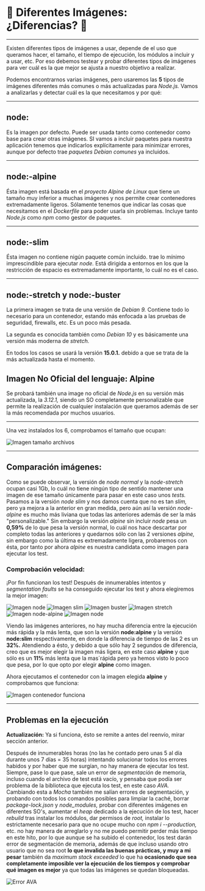 


# :whale2: Diferentes Imágenes: ¿Diferencias? :whale2:

---
Existen diferentes tipos de imágenes a usar, depende de el uso que queramos hacer, el tamaño, el tiempo de ejecución, los módulos a incluir y a usar, etc. Por eso debemos testear y probar diferentes tipos de imágenes para ver cuál es la que mejor se ajusta a nuestro objetivo a realizar.


Podemos encontrarnos varias imágenes, pero usaremos las **5** tipos de imágenes diferentes más comunes o más actualizadas para *Node.js.* Vamos a analizarlas y detectar cuál es la que necesitamos y por qué:

---


## node:<version>
Es la imagen por defecto. Puede ser usada tanto como contenedor como base para crear otras imágenes.  SI vamos a incluir paquetes para nuestra aplicación tenemos que indicarlos explícitamente para minimizar errores, aunque por defecto trae *paquetes Debian comunes* ya incluidos.

---

## node:<version>-alpine
Ésta imagen está basada en el *proyecto Alpine de Linux* que tiene un tamaño muy inferior a muchas imágenes y nos permite crear contenedores extremadamente ligeros. Sólamente tenemos que indicar las cosas que necesitamos en el *Dockerfile* para poder usarla sin problemas. Incluye tanto *Node.js* como *npm* como gestor de paquetes.

---

## node:<version>-slim
Ésta imagen no contiene nigún paquete común incluido. trae lo mínimo imprescindible para ejecutar *node.* Está dirigida a entornos en los que la restricción de espacio es extremadamente importante, lo cuál no es el caso.

---

## node:<version>-stretch y node:<version>-buster
La primera imagen se trata de una versión de *Debian 9.* Contiene todo lo necesario para un contenedor, estando más enfocada a las pruebas de seguridad, firewalls, etc. Es un poco más pesada.

La segunda es conocida también como *Debian 10* y es básicamente una versión más moderna de *stretch.*

En todos los casos se usará la versión **15.0.1.** debido a que se trata de la más actualizada hasta el momento.

## Imagen No Oficial del lenguaje: Alpine

Se probará también una image no oficial de *Node.js* en su versión más actualizada, la *3.12.1,* siendo un SO completamente personalizable que permite la realización de cualquier instalación que queramos además de ser la más recomendada por muchos usuarios.

---

Una vez instalados los 6, comprobamos el tamaño que ocupan:

![Imagen tamaño archivos](https://github.com/LCinder/Order-n-Go/blob/master/docs/img/imagenesDocker.PNG)



---
## Comparación imágenes:

Como se puede observar, la versión de *node normal* y la *node-stretch* ocupan casi 1Gb, lo cuál no tiene ningún tipo de sentido mantener una imagen de ese tamaño únicamente para pasar en este caso unos *tests.* Pasamos a la versión *node slim* y nos damos cuenta que no es tan *slim,* pero ya mejora a la anterior en gran medida, pero aún así la versión *node-alpine* es mucho más liviana que todas las anteriores además de ser la más "personalizable." Sin embargo la versión *alpine* sin incluir *node* pesa un **0,59%** de lo que pesa la versión normal, lo cuál nos hace descartar por completo todas las anteriores y quedarnos sólo con las 2 versiones *alpine,* sin embargo como la última es extremadamente ligera, probaremos con ésta, por tanto por ahora *alpine* es nuestra candidata como imagen para ejecutar los test.

### Comprobación velocidad: 

¡Por fin funcionan los test! Después de innumerables intentos y *segmentation faults* se ha conseguido ejecutar los test y ahora elegiremos la mejor imagen:

![Imagen node](https://github.com/LCinder/Order-n-Go/blob/master/docs/img/testNode.PNG)
![Imagen slim](https://github.com/LCinder/Order-n-Go/blob/master/docs/img/testSlim.PNG)
![Imagen buster](https://github.com/LCinder/Order-n-Go/blob/master/docs/img/testBuster.PNG)
![Imagen stretch](https://github.com/LCinder/Order-n-Go/blob/master/docs/img/testStretch.PNG)
![Imagen node-alpine](https://github.com/LCinder/Order-n-Go/blob/master/docs/img/testNodeAlpine.PNG)
![Imagen node](https://github.com/LCinder/Order-n-Go/blob/master/docs/img/testAlpine.PNG)


Viendo las imágenes anteriores, no hay mucha diferencia entre la ejecución más rápida y la más lenta, que son la versión **node:alpine** y la versión **node:slim** respectivamente, en donde la diferencia de tiempo de las 2 es un **32%.** Atendiendo a ésto, y debido a que sólo hay 2 segundos de diferencia, creo que es mejor elegir la imagen más ligera, en este caso **alpine** y que sólo es un **11%** más lenta que la mas´rápida pero ya hemos visto lo poco que pesa, por lo que opto por elegir **alpine** como imagen.

Ahora ejecutamos el contenedor con la imagen elegida **alpine** y comprobamos que funciona:

![Imagen contenedor funciona](https://github.com/LCinder/Order-n-Go/blob/master/docs/img/testFunciona.PNG)

---


## Problemas en la ejecución

**Actualización:** Ya si funciona, ésto se remite a antes del reenvío, mirar sección anterior.

Después de innumerables horas (no las he contado pero unas 5 al día durante unos 7 días = 35 horas) intentando solucionar todos los errores habidos y por haber que me surgían, no hay manera de ejecutar los test. Siempre, pase lo que pase, sale un error de *segmentación* de memoria, incluso cuando el archivo de test está vacío, y pensaba que podía ser problema de la biblioteca que ejecuta los test, en este caso *AVA.* Cambiando esta a *Mocha* también me salían errores de segmentación, y probando con todos los comandos posibles para limpiar la caché, borrar *package-lock.json* y *node_modules,* probar con diferentes imágenes en diferentes SO's, aumentar el *heap* dedicado a la ejecución de los test, hacer *rebuild* tras instalar los módulos, dar permisos de *root,* instalar lo estrictamente necesario para que no ocupe mucho con *npm i --production,* etc. no hay manera de arreglarlo y no me puedo permitir perder más tiempo en este hito, por lo que aunque se ha subido el contenedor, los test darán error de segmentación de memoria, además de que incluso usando otro usuario que no sea root **lo que invalida las buenas prácticas, y muy a mi pesar** también da *maximum stack exceeded* lo que ha **ocasionado que sea completamente imposible ver la ejecución de los tiempos y comprobar qué imagen es mejor** ya que todas las imágenes se quedan bloqueadas. 

![Error AVA](https://github.com/LCinder/Order-n-Go/blob/master/docs/img/errorAVA.PNG)


